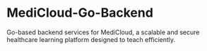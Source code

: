 # MediCloud-Go-Backend
Go-based backend services for MediCloud, a scalable and secure healthcare learning platform designed to teach efficiently.
